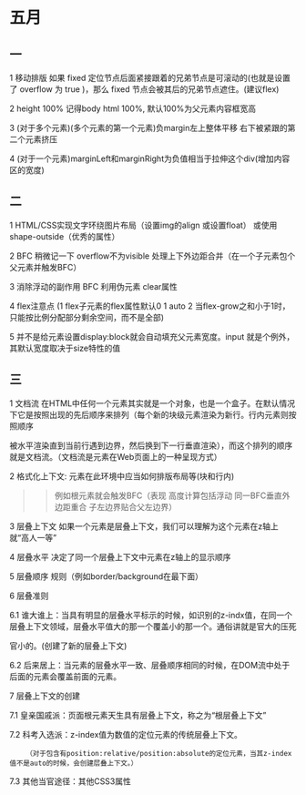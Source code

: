 # 五月

## 一

1 移动排版 如果 fixed 定位节点后面紧接跟着的兄弟节点是可滚动的(也就是设置了 overflow 为 true )，那么 fixed 节点会被其后的兄弟节点遮住。(建议flex)

2 height 100% 记得body html 100%,  默认100%为父元素内容框宽高 

3 (对于多个元素)(多个元素的第一个元素)负margin左上整体平移  右下被紧跟的第二个元素挤压

4 (对于一个元素)marginLeft和marginRight为负值相当于拉伸这个div(增加内容区的宽度)

## 二

1  HTML/CSS实现文字环绕图片布局（设置img的align 或设置float） 或使用shape-outside（优秀的属性）

2 BFC 稍微记一下 overflow不为visible 处理上下外边距合并（在一个子元素包个父元素并触发BFC）

3 消除浮动的副作用  BFC  利用伪元素 clear属性

4 flex注意点 (1 flex子元素的flex属性默认0 1 auto  2 当flex-grow之和小于1时，只能按比例分配部分剩余空间，而不是全部)

5 并不是给元素设置display:block就会自动填充父元素宽度。input 就是个例外，其默认宽度取决于size特性的值

## 三

1 文档流 在HTML中任何一个元素其实就是一个对象，也是一个盒子。在默认情况下它是按照出现的先后顺序来排列（每个新的块级元素渲染为新行。行内元素则按照顺序

被水平渲染直到当前行遇到边界，然后换到下一行垂直渲染），而这个排列的顺序就是文档流。（文档流是元素在Web页面上的一种呈现方式）

2 格式化上下文: 元素在此环境中应当如何排版布局等(块和行内)

>>例如根元素就会触发BFC（表现 高度计算包括浮动 同一BFC垂直外边距重合 子左边界贴合父左边界）

3 层叠上下文 如果一个元素是层叠上下文，我们可以理解为这个元素在z轴上就“高人一等”

4 层叠水平 决定了同一个层叠上下文中元素在z轴上的显示顺序

5 层叠顺序 规则（例如border/background在最下面）

6 层叠准则 

  6.1  谁大谁上：当具有明显的层叠水平标示的时候，如识别的z-indx值，在同一个层叠上下文领域，层叠水平值大的那一个覆盖小的那一个。通俗讲就是官大的压死
  
  官小的。(创建了新的层叠上下文)
  
  6.2 后来居上：当元素的层叠水平一致、层叠顺序相同的时候，在DOM流中处于后面的元素会覆盖前面的元素。

7 层叠上下文的创建

  7.1 皇亲国戚派：页面根元素天生具有层叠上下文，称之为“根层叠上下文”

  7.2 科考入选派：z-index值为数值的定位元素的传统层叠上下文。
  
        （对于包含有position:relative/position:absolute的定位元素，当其z-index值不是auto的时候，会创建层叠上下文。）

  7.3 其他当官途径：其他CSS3属性



